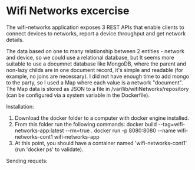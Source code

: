 Wifi Networks excercise
=======================
The wifi-networks application exposes 3 REST APIs that enable clients to connect devices to networks, report a device throughput and get network details.

The data based on one to many relationship between 2 entities - network and device, so we could use a relational database, but It seems more suitable to use a documnet database like MongoDB, where the parent and non-lazy childs are in one document record, it's simple and readable (for example, no joins are necessary). I did not have enough time to add mongo to the party, so I used a Map where each value is a network "document". The Map data is stored as JSON to a file in /var/lib/wifiNetworks/repository (can be configured via a system variable in the Dockerfile). 

Installation:
1. Download the docker folder to a computer with docker engine installed.
2. From this folder run the following commands:
  docker build --tag=wifi-networks-app:latest --rm=true .
  docker run -p 8080:8080 --name wifi-networks-cont1 wifi-networks-app
3. At this point, you should have a container named 'wifi-networks-cont1' (run 'docker ps' to validate).

Sending requets:

  
